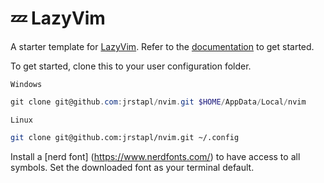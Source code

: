 # 💤 LazyVim

A starter template for [LazyVim](https://github.com/LazyVim/LazyVim).
Refer to the [documentation](https://lazyvim.github.io/installation) to get started.


To get started, clone this to your user configuration folder. 

`Windows`
```powershell
git clone git@github.com:jrstapl/nvim.git $HOME/AppData/Local/nvim
```
`Linux`
```bash
git clone git@github.com:jrstapl/nvim.git ~/.config
```


Install a [nerd font] (https://www.nerdfonts.com/) to have access to all symbols. Set the downloaded font as your terminal default.
